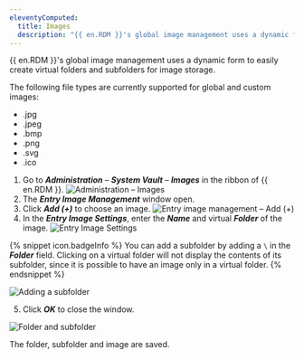 ```yaml
---
eleventyComputed:
  title: Images
  description: "{{ en.RDM }}'s global image management uses a dynamic form to easily create virtual folders and subfolders for image storage."
---
```

{{ en.RDM }}'s global image management uses a dynamic form to easily create virtual folders and subfolders for image storage.

The following file types are currently supported for global and custom images: 
* .jpg 
* .jpeg
* .bmp
* .png
* .svg 
* .ico

1. Go to ***Administration*** – ***System Vault*** – ***Images*** in the ribbon of {{ en.RDM }}.
![Administration – Images](https://webdevolutions.blob.core.windows.net/docs/en/rdm/windows/RDMWin6148.png)
1. The ***Entry Image Management*** window open.
1. Click ***Add (+)*** to choose an image.
![Entry image management – Add (+)](https://webdevolutions.blob.core.windows.net/docs/en/rdm/windows/RDMWin6149.png)
1. In the ***Entry Image Settings***, enter the ***Name*** and virtual ***Folder*** of the image.
![Entry Image Settings](https://webdevolutions.blob.core.windows.net/docs/en/rdm/windows/RDMWin6165.png)

{% snippet icon.badgeInfo %}
 You can add a subfolder by adding a `\` in the ***Folder*** field. Clicking on a virtual folder will not display the contents of its subfolder, since it is possible to have an image only in a virtual folder.
{% endsnippet %}  

![Adding a subfolder](https://webdevolutions.blob.core.windows.net/docs/en/rdm/windows/RDMWin6151.png)

5. Click ***OK*** to close the window.

![Folder and subfolder](https://webdevolutions.blob.core.windows.net/docs/en/rdm/windows/RDMWin6152.png)

The folder, subfolder and image are saved.
